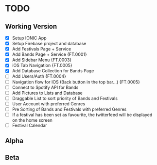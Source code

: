# TODO

## Working Version

- [x] Setup IONIC App
- [x] Setup Firebase project and database
- [x] Add Festivals Page + Service
- [x] Add Bands Page + Service {FT.0001}
- [x] Add Sidebar Menu {FT.0003}
- [x] iOS Tab Navigation {FT.0005} 
- [X] Add Database Collection for Bands Page
- [ ] Add Users/Auth {FT.0004}
- [ ] Navigation flow for IOS (Back button in the top bar...) {FT.0005}
- [ ] Connect to Spotify API for Bands
- [ ] Add Pictures to Lists and Database
- [ ] Draggable List to sort priority of Bands and Festivals
- [ ] User Account with preferred Genres
- [ ] Pre Sorting of Bands and Festivals with preferred Genres
- [ ] If a festival has been set as favourite, the twitterfeed will be displayed on the home screen
- [ ] Festival Calendar

## Alpha

## Beta
